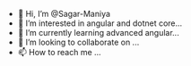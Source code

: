 - 👋 Hi, I’m @Sagar-Maniya
- 👀 I’m interested in angular and dotnet core...
- 🌱 I’m currently learning advanced angular...
- 💞️ I’m looking to collaborate on ...
- 📫 How to reach me ...

<!---
Sagar-Maniya/Sagar-Maniya is a ✨ special ✨ repository because its `README.md` (this file) appears on your GitHub profile.
You can click the Preview link to take a look at your changes.
--->
